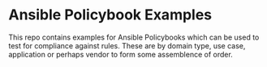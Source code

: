 
# Ansible Policybook Examples

This repo contains examples for Ansible Policybooks which can be used to test for compliance against rules.
These are by domain type, use case, application or perhaps vendor to form some assemblence of order.
